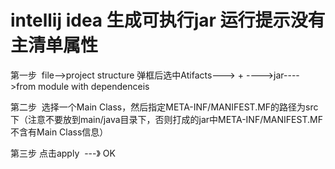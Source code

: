 
intellij idea 生成可执行jar 运行提示没有主清单属性
=========
第一步  file-->project structure 弹框后选中Atifacts---> + ---->jar---->from module with dependenceis



第二步  选择一个Main Class，然后指定META-INF/MANIFEST.MF的路径为src下（注意不要放到main/java目录下，否则打成的jar中META-INF/MANIFEST.MF不含有Main Class信息）



第三步 点击apply  ---》 OK

